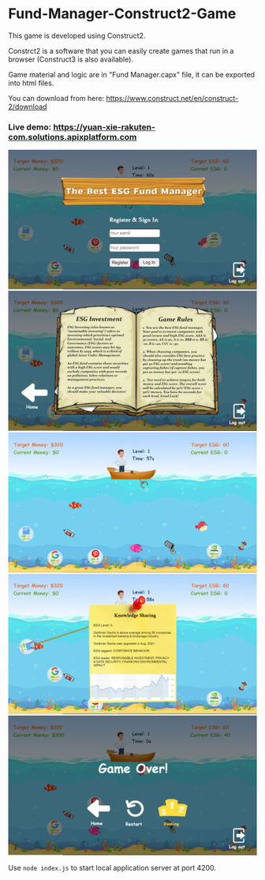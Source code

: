 # Fund-Manager-Construct2-Game

This game is developed using Construct2.

Constrct2 is a software that you can easily create games that run in a browser (Construct3 is also available).

Game material and logic are in "Fund Manager.capx" file, it can be exported into html files.

You can download from here: https://www.construct.net/en/construct-2/download

### Live demo: https://yuan-xie-rakuten-com.solutions.apixplatform.com

![](1.png)
![](2.png)
![](3.png)
![](4.png)
![](5.png)

Use `node index.js` to start local application server at port 4200.
